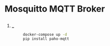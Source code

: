 # Mosquitto MQTT Broker 

## 

1. **_**

   ```sh
        docker-compose up -d
        pip install paho-mqtt
